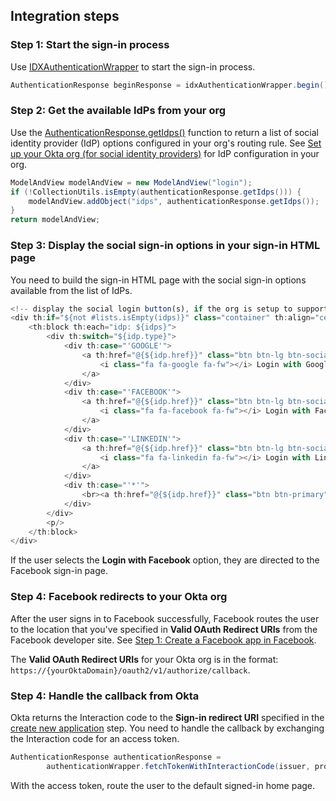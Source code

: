 ## Integration steps

### Step 1: Start the sign-in process

Use [IDXAuthenticationWrapper](https://github.com/okta/okta-idx-java/blob/master/api/src/main/java/com/okta/idx/sdk/api/client/IDXAuthenticationWrapper.java) to start the sign-in process.

```java
AuthenticationResponse beginResponse = idxAuthenticationWrapper.begin()
```

### Step 2: Get the available IdPs from your org

Use the [AuthenticationResponse.getIdps()](https://github.com/okta/okta-idx-java/blob/master/api/src/main/java/com/okta/idx/sdk/api/response/AuthenticationResponse.java#L91) function to return a list of social identity provider (IdP) options configured in your org's routing rule. See [Set up your Okta org (for social identity providers)](/docs/guides/oie-embedded-common-org-setup/java/main/#set-up-your-okta-org-for-social-identity-providers) for IdP configuration in your org.

```java
ModelAndView modelAndView = new ModelAndView("login");
if (!CollectionUtils.isEmpty(authenticationResponse.getIdps())) {
    modelAndView.addObject("idps", authenticationResponse.getIdps());
}
return modelAndView;
```

### Step 3: Display the social sign-in options in your sign-in HTML page

You need to build the sign-in HTML page with the social sign-in options available from the list of IdPs.

```javascript
<!-- display the social login button(s), if the org is setup to support it -->
<div th:if="${not #lists.isEmpty(idps)}" class="container" th:align="center">
    <th:block th:each="idp: ${idps}">
        <div th:switch="${idp.type}">
            <div th:case="'GOOGLE'">
                <a th:href="@{${idp.href}}" class="btn btn-lg btn-social btn-google">
                    <i class="fa fa-google fa-fw"></i> Login with Google
                </a>
            </div>
            <div th:case="'FACEBOOK'">
                <a th:href="@{${idp.href}}" class="btn btn-lg btn-social btn-facebook" id="btn-facebook">
                    <i class="fa fa-facebook fa-fw"></i> Login with Facebook
                </a>
            </div>
            <div th:case="'LINKEDIN'">
                <a th:href="@{${idp.href}}" class="btn btn-lg btn-social btn-linkedin">
                    <i class="fa fa-linkedin fa-fw"></i> Login with LinkedIn
                </a>
            </div>
            <div th:case="'*'">
                <br><a th:href="@{${idp.href}}" class="btn btn-primary">Login with [[${idp.type}]]</a><br>
            </div>
        </div>
        <p/>
    </th:block>
</div>
```

If the user selects the **Login with Facebook** option, they are directed to the Facebook sign-in page.

### Step 4: Facebook redirects to your Okta org

After the user signs in to Facebook successfully, Facebook routes the user to the location that you've specified in **Valid OAuth Redirect URIs** from the Facebook developer site. See [Step 1: Create a Facebook app in Facebook](/docs/guides/oie-embedded-common-org-setup/java/main/#step-1-create-a-facebook-app-in-facebook).

The **Valid OAuth Redirect URIs** for your Okta org is in the format: `https://{yourOktaDomain}/oauth2/v1/authorize/callback`.

### Step 4: Handle the callback from Okta

Okta returns the Interaction code to the **Sign-in redirect URI** specified in the [create new application](/docs/guides/oie-embedded-common-org-setup/java/main/#step-4-create-new-application) step. You need to handle the callback by exchanging the Interaction code for an access token.

```java
AuthenticationResponse authenticationResponse =
        authenticationWrapper.fetchTokenWithInteractionCode(issuer, proceedContext, interactionCode);

```

With the access token, route the user to the default signed-in home page.

